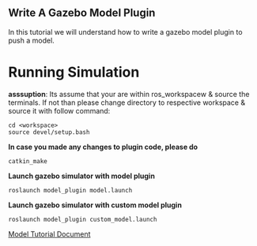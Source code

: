 ## Write A Gazebo Model Plugin
In this tutorial we will understand how to write a gazebo model plugin to push a model.


# Running Simulation <br />
**asssuption**: Its assume that your are within ros_workspacew & source the terminals. If not than please change directory to respective workspace & source it with follow command:
```
cd <workspace>
source devel/setup.bash
```


**In case you made any changes to plugin code, please do**
```
catkin_make
```

**Launch gazebo simulator with model plugin**
```
roslaunch model_plugin model.launch
```

**Launch gazebo simulator with custom model plugin**
```
roslaunch model_plugin custom_model.launch
```


[Model Tutorial Document](https://sites.google.com/view/gazebo-plugin-tutorials/5-write-a-model-plugin)
